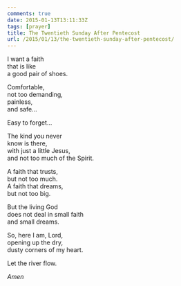 ```yaml
---
comments: true
date: 2015-01-13T13:11:33Z
tags: [prayer]
title: The Twentieth Sunday After Pentecost
url: /2015/01/13/the-twentieth-sunday-after-pentecost/
---
```


I want a faith  
that is like  
a good pair of shoes.

Comfortable,  
not too demanding,  
painless,  
and safe...

Easy to forget...

The kind you never  
know is there,  
with just a little Jesus,  
and not too much of the Spirit.

A faith that trusts,  
but not too much.  
A faith that dreams,  
but not too big.

But the living God  
does not deal in small faith  
and small dreams.

So, here I am, Lord,  
opening up the dry,  
dusty corners of my heart.

Let the river flow.

*Amen*


